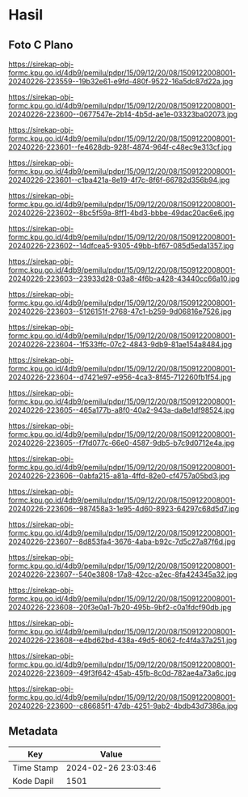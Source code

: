 # Hasil

## Foto C Plano

https://sirekap-obj-formc.kpu.go.id/4db9/pemilu/pdpr/15/09/12/20/08/1509122008001-20240226-223559--19b32e61-e9fd-480f-9522-16a5dc87d22a.jpg

https://sirekap-obj-formc.kpu.go.id/4db9/pemilu/pdpr/15/09/12/20/08/1509122008001-20240226-223600--0677547e-2b14-4b5d-ae1e-03323ba02073.jpg

https://sirekap-obj-formc.kpu.go.id/4db9/pemilu/pdpr/15/09/12/20/08/1509122008001-20240226-223601--fe4628db-928f-4874-964f-c48ec9e313cf.jpg

https://sirekap-obj-formc.kpu.go.id/4db9/pemilu/pdpr/15/09/12/20/08/1509122008001-20240226-223601--c1ba421a-8e19-4f7c-8f6f-66782d356b94.jpg

https://sirekap-obj-formc.kpu.go.id/4db9/pemilu/pdpr/15/09/12/20/08/1509122008001-20240226-223602--8bc5f59a-8ff1-4bd3-bbbe-49dac20ac6e6.jpg

https://sirekap-obj-formc.kpu.go.id/4db9/pemilu/pdpr/15/09/12/20/08/1509122008001-20240226-223602--14dfcea5-9305-49bb-bf67-085d5eda1357.jpg

https://sirekap-obj-formc.kpu.go.id/4db9/pemilu/pdpr/15/09/12/20/08/1509122008001-20240226-223603--23933d28-03a8-4f6b-a428-43440cc66a10.jpg

https://sirekap-obj-formc.kpu.go.id/4db9/pemilu/pdpr/15/09/12/20/08/1509122008001-20240226-223603--5126151f-2768-47c1-b259-9d06816e7526.jpg

https://sirekap-obj-formc.kpu.go.id/4db9/pemilu/pdpr/15/09/12/20/08/1509122008001-20240226-223604--1f533ffc-07c2-4843-9db9-81ae154a8484.jpg

https://sirekap-obj-formc.kpu.go.id/4db9/pemilu/pdpr/15/09/12/20/08/1509122008001-20240226-223604--d7421e97-e956-4ca3-8f45-712260fb1f54.jpg

https://sirekap-obj-formc.kpu.go.id/4db9/pemilu/pdpr/15/09/12/20/08/1509122008001-20240226-223605--465a177b-a8f0-40a2-943a-da8e1df98524.jpg

https://sirekap-obj-formc.kpu.go.id/4db9/pemilu/pdpr/15/09/12/20/08/1509122008001-20240226-223605--f7fd077c-66e0-4587-9db5-b7c9d0712e4a.jpg

https://sirekap-obj-formc.kpu.go.id/4db9/pemilu/pdpr/15/09/12/20/08/1509122008001-20240226-223606--0abfa215-a81a-4ffd-82e0-cf4757a05bd3.jpg

https://sirekap-obj-formc.kpu.go.id/4db9/pemilu/pdpr/15/09/12/20/08/1509122008001-20240226-223606--987458a3-1e95-4d60-8923-64297c68d5d7.jpg

https://sirekap-obj-formc.kpu.go.id/4db9/pemilu/pdpr/15/09/12/20/08/1509122008001-20240226-223607--8d853fa4-3676-4aba-b92c-7d5c27a87f6d.jpg

https://sirekap-obj-formc.kpu.go.id/4db9/pemilu/pdpr/15/09/12/20/08/1509122008001-20240226-223607--540e3808-17a8-42cc-a2ec-8fa424345a32.jpg

https://sirekap-obj-formc.kpu.go.id/4db9/pemilu/pdpr/15/09/12/20/08/1509122008001-20240226-223608--20f3e0a1-7b20-495b-9bf2-c0a1fdcf90db.jpg

https://sirekap-obj-formc.kpu.go.id/4db9/pemilu/pdpr/15/09/12/20/08/1509122008001-20240226-223608--e4bd62bd-438a-49d5-8062-fc4f4a37a251.jpg

https://sirekap-obj-formc.kpu.go.id/4db9/pemilu/pdpr/15/09/12/20/08/1509122008001-20240226-223609--49f3f642-45ab-45fb-8c0d-782ae4a73a6c.jpg

https://sirekap-obj-formc.kpu.go.id/4db9/pemilu/pdpr/15/09/12/20/08/1509122008001-20240226-223600--c86685f1-47db-4251-9ab2-4bdb43d7386a.jpg


## Metadata

| Key        | Value               |
| ---------- | ------------------- |
| Time Stamp | 2024-02-26 23:03:46 |
| Kode Dapil | 1501                |



